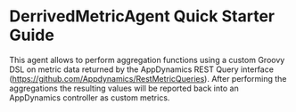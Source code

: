 # DerrivedMetricAgent Quick Starter Guide

This agent allows to perform aggregation functions using a custom Groovy DSL on metric data returned by the AppDynamics REST Query interface (https://github.com/Appdynamics/RestMetricQueries). After performing the aggregations the resulting values will be reported back into an AppDynamics controller as custom metrics.
